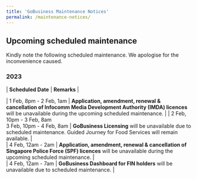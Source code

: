 ```yaml
---
title: 'GoBusiness Maintenance Notices'
permalink: /maintenance-notices/
---
```


## Upcoming scheduled maintenance

Kindly note the following scheduled maintenance. We apologise for the inconvenience caused.

### 2023 

| **Scheduled Date** | **Remarks** |  

| 1 Feb, 8pm - 2 Feb, 1am | **Application, amendment, renewal & cancellation of Infocomm Media Development Authority (IMDA) licences** will be unavailable during the upcoming scheduled maintenance. | 
| 2 Feb, 10pm - 3 Feb, 8am<br>3 Feb, 10pm - 4 Feb, 8am | **GoBusiness Licensing** will be unavailable due to scheduled maintenance. Guided Journey for Food Services will remain available. |   
| 4 Feb, 12am - 2am | **Application, amendment, renewal & cancellation of Singapore Police Force (SPF) licences** will be unavailable during the upcoming scheduled maintenance. |              
| 4 Feb, 12am - 7am | **GoBusiness Dashboard for FIN holders** will be unavailable due to scheduled maintenance. |    


<script src="/jquery/jquery.min.js"></script>
<script src="/jquery/resize-tables.js"></script>
